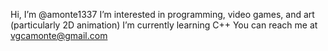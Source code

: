 Hi, I’m @amonte1337
 I’m interested in programming, video games, and art (particularly 2D animation)
 I’m currently learning C++
 You can reach me at vgcamonte@gmail.com

<!---
amonte1337/amonte1337 is a ✨ special ✨ repository because its `README.md` (this file) appears on your GitHub profile.
You can click the Preview link to take a look at your changes.
--->
